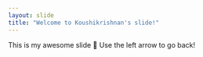 ```yaml
---
layout: slide
title: "Welcome to Koushikrishnan's slide!"
---
```

This is my awesome slide :tada:
Use the left arrow to go back!
